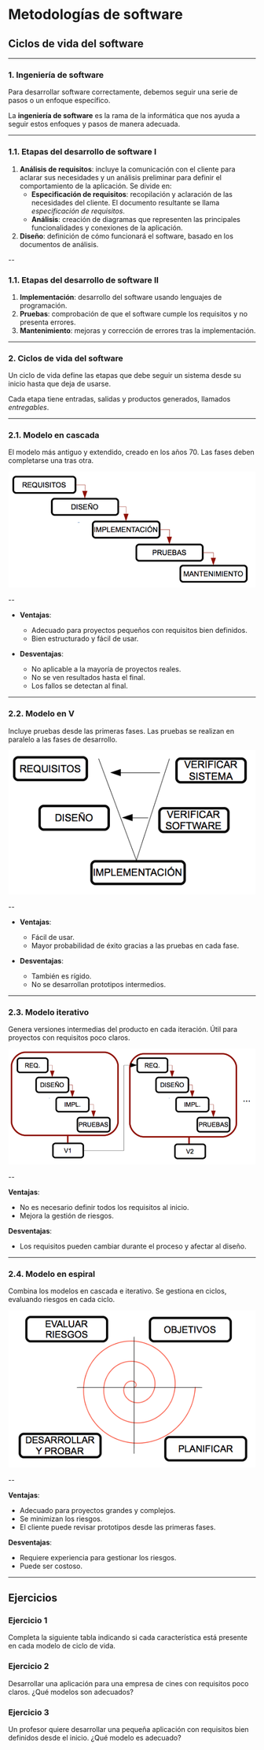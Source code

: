 
<!-- .slide: data-background="#2C3E50" -->
# Metodologías de software

## Ciclos de vida del software

---

### 1. Ingeniería de software

Para desarrollar software correctamente, debemos seguir una serie de pasos o un enfoque específico. 

La **ingeniería de software** es la rama de la informática que nos ayuda a seguir estos enfoques y pasos de manera adecuada.


---

### 1.1. Etapas del desarrollo de software I

1. **Análisis de requisitos**: incluye la comunicación con el cliente para aclarar sus necesidades y un análisis preliminar para definir el comportamiento de la aplicación. Se divide en:
   * **Especificación de requisitos**: recopilación y aclaración de las necesidades del cliente. El documento resultante se llama *especificación de requisitos*.
   * **Análisis**: creación de diagramas que representen las principales funcionalidades y conexiones de la aplicación.
2. **Diseño**: definición de cómo funcionará el software, basado en los documentos de análisis.

--
### 1.1. Etapas del desarrollo de software II

1. **Implementación**: desarrollo del software usando lenguajes de programación.
2. **Pruebas**: comprobación de que el software cumple los requisitos y no presenta errores.
3. **Mantenimiento**: mejoras y corrección de errores tras la implementación.

---

### 2. Ciclos de vida del software

Un ciclo de vida define las etapas que debe seguir un sistema desde su inicio hasta que deja de usarse.

Cada etapa tiene entradas, salidas y productos generados, llamados *entregables*.

---

### 2.1. Modelo en cascada

El modelo más antiguo y extendido, creado en los años 70. Las fases deben completarse una tras otra.

![Modelo en cascada](../img/ED_b1_tema03-01-modelo_cascada.png)

--

- **Ventajas**:
	- Adecuado para proyectos pequeños con requisitos bien definidos.
	- Bien estructurado y fácil de usar.

- **Desventajas**:
	- No aplicable a la mayoría de proyectos reales.
	- No se ven resultados hasta el final.
	- Los fallos se detectan al final.

---

### 2.2. Modelo en V

Incluye pruebas desde las primeras fases. Las pruebas se realizan en paralelo a las fases de desarrollo.

![Modelo en V](../img/ED_b1_tema03-02-modelo_v.png)

--

- **Ventajas**:
	- Fácil de usar.
	- Mayor probabilidad de éxito gracias a las pruebas en cada fase.

- **Desventajas**:
	- También es rígido.
	- No se desarrollan prototipos intermedios.

---

### 2.3. Modelo iterativo

Genera versiones intermedias del producto en cada iteración. Útil para proyectos con requisitos poco claros.

![Modelo iterativo](../img/ED_b1_tema03-03-modelo_iterativo.png)

--

**Ventajas**:
- No es necesario definir todos los requisitos al inicio.
- Mejora la gestión de riesgos.

**Desventajas**:
- Los requisitos pueden cambiar durante el proceso y afectar al diseño.

---

### 2.4. Modelo en espiral

Combina los modelos en cascada e iterativo. Se gestiona en ciclos, evaluando riesgos en cada ciclo.

![Modelo en espiral](../img/ED_b1_tema03-04-modelo_espiral.png)

--

**Ventajas**:
- Adecuado para proyectos grandes y complejos.
- Se minimizan los riesgos.
- El cliente puede revisar prototipos desde las primeras fases.

**Desventajas**:
- Requiere experiencia para gestionar los riesgos.
- Puede ser costoso.

---

<!-- .slide: data-background="#A8DADC" -->
## Ejercicios

### Ejercicio 1

Completa la siguiente tabla indicando si cada característica está presente en cada modelo de ciclo de vida.

### Ejercicio 2

Desarrollar una aplicación para una empresa de cines con requisitos poco claros. ¿Qué modelos son adecuados?

### Ejercicio 3

Un profesor quiere desarrollar una pequeña aplicación con requisitos bien definidos desde el inicio. ¿Qué modelo es adecuado?
